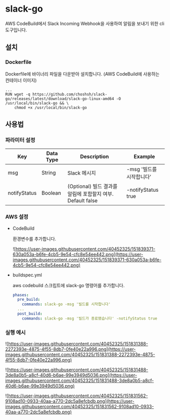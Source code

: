 # slack-go

AWS CodeBuild에서 Slack Incoming Webhook을 사용하여 알림을 보내기 위한 cli 도구입니다.

## 설치

### Dockerfile

Dockerfile에 바이너리 파일을 다운받아 설치합니다. (AWS CodeBuild에 사용하는 컨테이너 이미지)

```docker
...
RUN wget -q https://github.com/choshsh/slack-go/releases/latest/download/slack-go-linux-amd64 -O /usr/local/bin/slack-go && \
    chmod +x /usr/local/bin/slack-go
```

## 사용법

### 파라미터 설정

| Key | Data Type | Description | Example |
| --- | --- | --- | --- |
| msg | String | Slack 메시지 | -msg '빌드를 시작합니다’ |
| notifyStatus | Boolean | (Optional) 빌드 결과를 알림에 포함할지 여부. Default false | -notifyStatus true |

### AWS 설정

- CodeBuild
    
    환경변수를 추가합니다.
    
    ![https://user-images.githubusercontent.com/40452325/151839371-630a053a-b6fe-4cb5-9e54-cfc8e54ee442.png](https://user-images.githubusercontent.com/40452325/151839371-630a053a-b6fe-4cb5-9e54-cfc8e54ee442.png)
    
- buildspec.yml
    
    aws codebuild 스크립트에 slack-go 명령어를 추가합니다.
    
    ```yaml
    phases:
      pre_build:
        commands: slack-go -msg '빌드를 시작합니다'
      ...
      post_build:
        commands: slack-go -msg '빌드가 종료됐습니다' -notifyStatus true
    ```
    

### 실행 예시

![https://user-images.githubusercontent.com/40452325/151831388-2272393e-4875-4f55-8db7-0fe40e22a996.png](https://user-images.githubusercontent.com/40452325/151831388-2272393e-4875-4f55-8db7-0fe40e22a996.png)

![https://user-images.githubusercontent.com/40452325/151831488-3de8a0b5-a8cf-40d6-b6ae-99e3949d5036.png](https://user-images.githubusercontent.com/40452325/151831488-3de8a0b5-a8cf-40d6-b6ae-99e3949d5036.png)

![https://user-images.githubusercontent.com/40452325/151831562-9108ad10-0933-40aa-a770-2dc5a8efcbdb.png](https://user-images.githubusercontent.com/40452325/151831562-9108ad10-0933-40aa-a770-2dc5a8efcbdb.png)